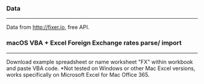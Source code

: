 ### Data
____________
Data from http://fixer.io, free API.

### macOS VBA + Excel Foreign Exchange rates parse/ import
____________
Download example spreadsheet or name worksheet "FX" within workbook and paste VBA code.
*Not tested on Windows or other Mac Excel versions, works specifically on Microsoft Excel for Mac Office 365.
